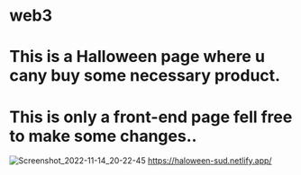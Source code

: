 # web3
# This is a Halloween page where u cany buy some necessary product.
# This is only a front-end page fell free to make some changes..
![Screenshot_2022-11-14_20-22-45](https://user-images.githubusercontent.com/112026180/201691584-c8b391a5-9816-4bd3-b4fd-65e8c6630d66.png)
https://haloween-sud.netlify.app/
